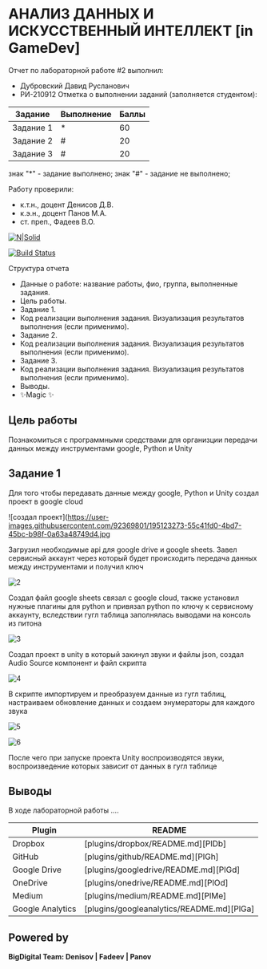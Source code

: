 # АНАЛИЗ ДАННЫХ И ИСКУССТВЕННЫЙ ИНТЕЛЛЕКТ [in GameDev]
Отчет по лабораторной работе #2 выполнил:
- Дубровский Давид Русланович
- РИ-210912
Отметка о выполнении заданий (заполняется студентом):

| Задание | Выполнение | Баллы |
| ------ | ------ | ------ |
| Задание 1 | * | 60 |
| Задание 2 | # | 20 |
| Задание 3 | # | 20 |

знак "*" - задание выполнено; знак "#" - задание не выполнено;

Работу проверили:
- к.т.н., доцент Денисов Д.В.
- к.э.н., доцент Панов М.А.
- ст. преп., Фадеев В.О.

[![N|Solid](https://cldup.com/dTxpPi9lDf.thumb.png)](https://nodesource.com/products/nsolid)

[![Build Status](https://travis-ci.org/joemccann/dillinger.svg?branch=master)](https://travis-ci.org/joemccann/dillinger)

Структура отчета

- Данные о работе: название работы, фио, группа, выполненные задания.
- Цель работы.
- Задание 1.
- Код реализации выполнения задания. Визуализация результатов выполнения (если применимо).
- Задание 2.
- Код реализации выполнения задания. Визуализация результатов выполнения (если применимо).
- Задание 3.
- Код реализации выполнения задания. Визуализация результатов выполнения (если применимо).
- Выводы.
- ✨Magic ✨

## Цель работы
Познакомиться с программными средствами для организции передачи данных между инструментами google, Python и Unity

## Задание 1 

Для того чтобы передавать данные между google, Python и Unity создал проект в google cloud

![создал проект](https://user-images.githubusercontent.com/92369801/195123273-55c41fd0-4bd7-45bc-b98f-0a63a48749d4.jpg


Загрузил необходимые api для google drive и google sheets. Завел сервисный аккаунт через который будет происходить передача данных между инструментами и получил ключ

![2](https://user-images.githubusercontent.com/92369801/195123341-81b6720c-7660-48cd-b8d0-77b3cdda2f92.jpg)

Создал файл google sheets связал с google cloud, также установил нужные плагины для python и привязал python по ключу к сервисному аккаунту, вследствии гугл таблица заполнялась выводами на консоль из питона

![3](https://user-images.githubusercontent.com/92369801/195123607-d4cbbf3a-9fbe-4e85-91ec-e564055553b1.jpg)

Создал проект в unity в который закинул звуки и файлы json, создал Audio Source компонент и файл скрипта

![4](https://user-images.githubusercontent.com/92369801/195123656-0eb44934-0e5c-42f7-a676-80b5a12c907b.jpg)

В скрипте импортируем и преобразуем данные из гугл таблиц, настраиваем обновление данных и создаем энумераторы для каждого звука

![5](https://user-images.githubusercontent.com/92369801/195123701-191bb326-1eed-4862-ad02-522f5d551619.jpg)

![6](https://user-images.githubusercontent.com/92369801/195123757-c97c2876-12ca-4094-9e64-6c3f859ab26b.jpg)

После чего при запуске проекта Unity воспроизводятся звуки, воспроизведение которых зависит от данных в гугл таблице

## Выводы

В ходе лабораторной работы ....

| Plugin | README |
| ------ | ------ |
| Dropbox | [plugins/dropbox/README.md][PlDb] |
| GitHub | [plugins/github/README.md][PlGh] |
| Google Drive | [plugins/googledrive/README.md][PlGd] |
| OneDrive | [plugins/onedrive/README.md][PlOd] |
| Medium | [plugins/medium/README.md][PlMe] |
| Google Analytics | [plugins/googleanalytics/README.md][PlGa] |

## Powered by

**BigDigital Team: Denisov | Fadeev | Panov**
